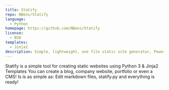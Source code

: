 ```yaml
---
title: Statify
repo: NBens/Statify
language:
  - Python
homepage: https://github.com/NBens/Statify
license:
  - BSD
templates:
  - Jinja2
description: Simple, lightweight, one file static site generator, Powered by Python 3 & Jninja2.
---
```


Statify is a simple tool for creating static websites using Python 3 & Jinja2 Templates
You can create a blog, company website, portfolio or even a CMS!
Is is as simple as:
Edit markdown files, statify.py and everything is ready!
